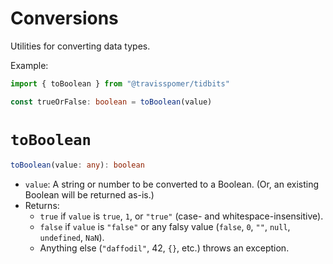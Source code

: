 # Conversions

Utilities for converting data types.

Example:

```ts
import { toBoolean } from "@travisspomer/tidbits"

const trueOrFalse: boolean = toBoolean(value)
```

# `toBoolean`

```ts
toBoolean(value: any): boolean
```

* `value`: A string or number to be converted to a Boolean. (Or, an existing Boolean will be returned as-is.)
* Returns:
	* `true` if `value` is `true`, `1`, or `"true"` (case- and whitespace-insensitive).
	* `false` if `value` is `"false"` or any falsy value (`false`, `0`, `""`, `null`, `undefined`, `NaN`).
	* Anything else (`"daffodil"`, 42, `{}`, etc.) throws an exception.
